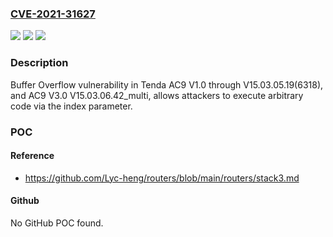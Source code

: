 ### [CVE-2021-31627](https://cve.mitre.org/cgi-bin/cvename.cgi?name=CVE-2021-31627)
![](https://img.shields.io/static/v1?label=Product&message=n%2Fa&color=blue)
![](https://img.shields.io/static/v1?label=Version&message=n%2Fa&color=blue)
![](https://img.shields.io/static/v1?label=Vulnerability&message=n%2Fa&color=brighgreen)

### Description

Buffer Overflow vulnerability in Tenda AC9 V1.0 through V15.03.05.19(6318), and AC9 V3.0 V15.03.06.42_multi, allows attackers to execute arbitrary code via the index parameter.

### POC

#### Reference
- https://github.com/Lyc-heng/routers/blob/main/routers/stack3.md

#### Github
No GitHub POC found.

